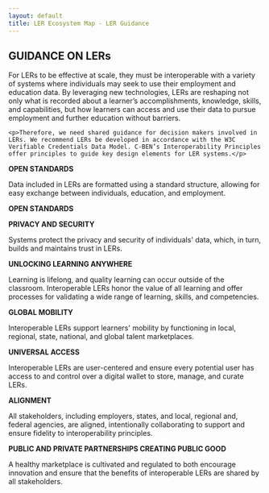 ```yaml
---
layout: default
title: LER Ecosystem Map - LER Guidance
---
```


<div class="container-fluid">

<h2 class="">GUIDANCE ON LERs</h2>


<div>
	<p>For LERs to be effective at scale, they must be interoperable with a variety of systems where individuals may seek to use their employment and education data. By leveraging new technologies, LERs are reshaping not only what is recorded about a learner’s accomplishments, knowledge, skills, and capabilities, but how learners can access and use their data to pursue employment and further education without barriers.</p>

	<p>Therefore, we need shared guidance for decision makers involved in LERs. We recommend LERs be developed in accordance with the W3C Verifiable Credentials Data Model. C-BEN’s Interoperability Principles offer principles to guide key design elements for LER systems.</p>

</div>

<div>
	<p><strong>OPEN STANDARDS</strong></p>
	<p>Data included in LERs are formatted using a standard structure, allowing for easy exchange between individuals, education, and employment.</p>

</div>

<div>
	<p><strong>OPEN STANDARDS</strong></p>
	<p></p>

</div>

<div>
	<p><strong>PRIVACY AND SECURITY</strong></p>
	<p>Systems protect the privacy and security of individuals' data, which, in turn, builds and maintains trust in LERs.</p>

</div>


 <div>
	<p><strong>UNLOCKING LEARNING ANYWHERE</strong></p>
	<p>Learning is lifelong, and quality learning can occur outside of the classroom. Interoperable LERs honor the value of all learning and offer processes for validating a wide range of learning, skills, and competencies.</p>

</div>

<div>
	<p><strong>GLOBAL MOBILITY</strong></p>
	<p>Interoperable LERs support learners' mobility by functioning in local, regional, state, national, and global talent marketplaces.</p>

</div>

<div>
	<p><strong>UNIVERSAL ACCESS</strong></p>
	<p>Interoperable LERs are user-centered and ensure every potential user has access to and control over a digital wallet to store, manage, and curate LERs.</p>

</div>

<div>
	<p><strong>ALIGNMENT</strong></p>
	<p>All stakeholders, including employers, states, and local, regional and, federal agencies, are aligned, intentionally collaborating to support and ensure fidelity to interoperability principles.</p>
</div>

<div>
	<p><strong>PUBLIC AND PRIVATE PARTNERSHIPS CREATING PUBLIC GOOD</strong></p>
	<p>A healthy marketplace is cultivated and regulated to both encourage innovation and ensure that the benefits of interoperable LERs are shared by all stakeholders.</p>
</div>


</div>